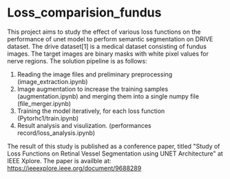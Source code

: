 # Loss_comparision_fundus

This project aims to study the effect of various loss functions on the performance of unet model to perform semantic segmentation on DRIVE dataset. The drive dataset[1] is a medical dataset consisting of fundus images. The target images are binary masks with white pixel values for nerve regions. The solution pipeline is as follows:
1. Reading the image files and preliminary preprocessing (image_extraction.ipynb)
2. Image augmentation to increase the training samples (augmentation.ipynb) and merging them into a single numpy file (file_merger.ipynb)
3. Training the model iteratively, for each loss function (Pytorhc1/train.ipynb)
4. Result analysis and visulization. (performances record/loss_analysis.ipynb)

The result of this study is published as a conference paper, titled "Study of Loss Functions on Retinal Vessel Segmentation using UNET Architecture" at IEEE Xplore. The paper is availble at: https://ieeexplore.ieee.org/document/9688289
